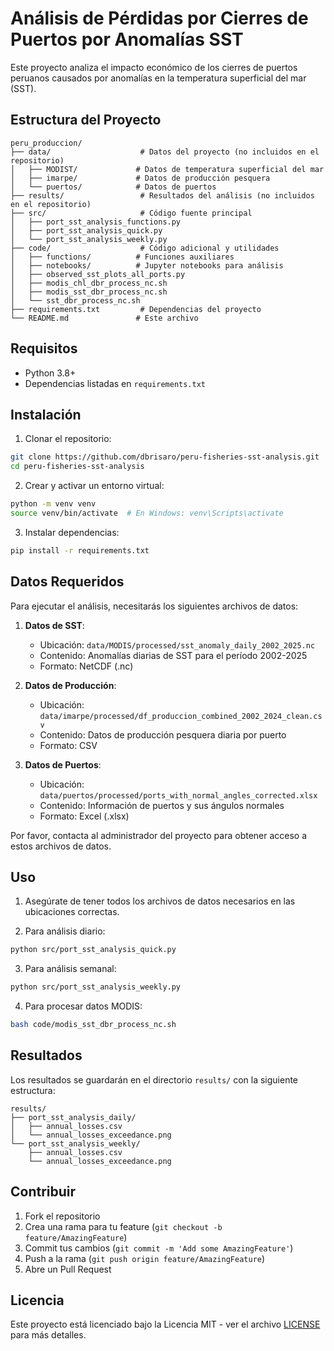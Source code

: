 # Análisis de Pérdidas por Cierres de Puertos por Anomalías SST

Este proyecto analiza el impacto económico de los cierres de puertos peruanos causados por anomalías en la temperatura superficial del mar (SST).

## Estructura del Proyecto

```
peru_produccion/
├── data/                    # Datos del proyecto (no incluidos en el repositorio)
│   ├── MODIST/             # Datos de temperatura superficial del mar
│   ├── imarpe/             # Datos de producción pesquera
│   └── puertos/            # Datos de puertos
├── results/                 # Resultados del análisis (no incluidos en el repositorio)
├── src/                     # Código fuente principal
│   ├── port_sst_analysis_functions.py
│   ├── port_sst_analysis_quick.py
│   └── port_sst_analysis_weekly.py
├── code/                    # Código adicional y utilidades
│   ├── functions/          # Funciones auxiliares
│   ├── notebooks/          # Jupyter notebooks para análisis
│   ├── observed_sst_plots_all_ports.py
│   ├── modis_chl_dbr_process_nc.sh
│   ├── modis_sst_dbr_process_nc.sh
│   └── sst_dbr_process_nc.sh
├── requirements.txt         # Dependencias del proyecto
└── README.md               # Este archivo
```

## Requisitos

- Python 3.8+
- Dependencias listadas en `requirements.txt`

## Instalación

1. Clonar el repositorio:
```bash
git clone https://github.com/dbrisaro/peru-fisheries-sst-analysis.git
cd peru-fisheries-sst-analysis
```

2. Crear y activar un entorno virtual:
```bash
python -m venv venv
source venv/bin/activate  # En Windows: venv\Scripts\activate
```

3. Instalar dependencias:
```bash
pip install -r requirements.txt
```

## Datos Requeridos

Para ejecutar el análisis, necesitarás los siguientes archivos de datos:

1. **Datos de SST**:
   - Ubicación: `data/MODIS/processed/sst_anomaly_daily_2002_2025.nc`
   - Contenido: Anomalías diarias de SST para el período 2002-2025
   - Formato: NetCDF (.nc)

2. **Datos de Producción**:
   - Ubicación: `data/imarpe/processed/df_produccion_combined_2002_2024_clean.csv`
   - Contenido: Datos de producción pesquera diaria por puerto
   - Formato: CSV

3. **Datos de Puertos**:
   - Ubicación: `data/puertos/processed/ports_with_normal_angles_corrected.xlsx`
   - Contenido: Información de puertos y sus ángulos normales
   - Formato: Excel (.xlsx)

Por favor, contacta al administrador del proyecto para obtener acceso a estos archivos de datos.

## Uso

1. Asegúrate de tener todos los archivos de datos necesarios en las ubicaciones correctas.

2. Para análisis diario:
```bash
python src/port_sst_analysis_quick.py
```

3. Para análisis semanal:
```bash
python src/port_sst_analysis_weekly.py
```

4. Para procesar datos MODIS:
```bash
bash code/modis_sst_dbr_process_nc.sh
```

## Resultados

Los resultados se guardarán en el directorio `results/` con la siguiente estructura:

```
results/
├── port_sst_analysis_daily/
│   ├── annual_losses.csv
│   └── annual_losses_exceedance.png
└── port_sst_analysis_weekly/
    ├── annual_losses.csv
    └── annual_losses_exceedance.png
```

## Contribuir

1. Fork el repositorio
2. Crea una rama para tu feature (`git checkout -b feature/AmazingFeature`)
3. Commit tus cambios (`git commit -m 'Add some AmazingFeature'`)
4. Push a la rama (`git push origin feature/AmazingFeature`)
5. Abre un Pull Request

## Licencia

Este proyecto está licenciado bajo la Licencia MIT - ver el archivo [LICENSE](LICENSE) para más detalles. 